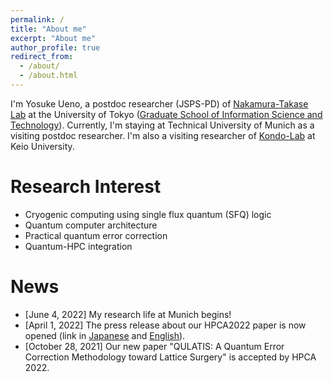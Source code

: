 ```yaml
---
permalink: /
title: "About me"
excerpt: "About me"
author_profile: true
redirect_from:
  - /about/
  - /about.html
---
```


I'm Yosuke Ueno, a postdoc researcher (JSPS-PD) of [Nakamura-Takase Lab](http://www.hal.ipc.i.u-tokyo.ac.jp/) at the University of Tokyo ([Graduate School of Information Science and Technology](https://www.i.u-tokyo.ac.jp/index_e.shtml)). Currently, I'm staying at Technical University of Munich as a visiting postdoc researcher.
I'm also a visiting researcher of [Kondo-Lab](https://sites.google.com/view/kondo-lab/kondo?authuser=0) at Keio University.




Research Interest
======
- Cryogenic computing using single flux quantum (SFQ) logic
- Quantum computer architecture
- Practical quantum error correction
- Quantum-HPC integration

News
======
- [June 4, 2022] My research life at Munich begins!
- [April 1, 2022] The press release about our HPCA2022 paper is now opened (link in [Japanese](https://group.ntt/jp/newsrelease/2022/04/01/220401a.html) and [English](https://group.ntt/en/newsrelease/2022/04/01/220401a.html)).
- [October 28, 2021] Our new paper "QULATIS: A Quantum Error Correction Methodology toward Lattice Surgery" is accepted by HPCA 2022.
